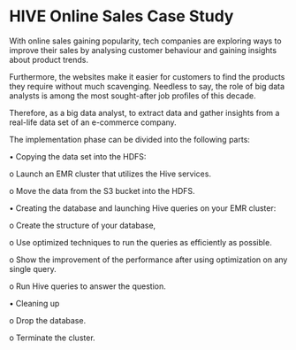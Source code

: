 # HIVE Online Sales Case Study


With online sales gaining popularity, tech companies are exploring ways to improve their sales by analysing customer behaviour and gaining insights about product trends.  

Furthermore, the websites make it easier for customers to find the products they require without much scavenging. Needless to say, the role of big data analysts is among the most sought-after job profiles of this decade.  

Therefore, as a big data analyst, to extract data and gather insights from a real-life data set of an e-commerce company. 

The implementation phase can be divided into the following parts: 

• Copying the data set into the HDFS: 


o Launch an EMR cluster that utilizes the Hive services.

o Move the data from the S3 bucket into the HDFS.  

• Creating the database and launching Hive queries on your EMR cluster: 

o Create the structure of your database,  

o Use optimized techniques to run the queries as efficiently as possible.

o Show the improvement of the performance after using optimization on any single query.

o Run Hive queries to answer the question. 

• Cleaning up


o Drop the database.

o Terminate the cluster.  

